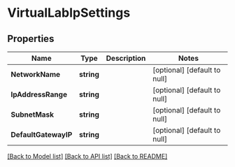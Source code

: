 # VirtualLabIpSettings

## Properties
Name | Type | Description | Notes
------------ | ------------- | ------------- | -------------
**NetworkName** | **string** |  | [optional] [default to null]
**IpAddressRange** | **string** |  | [optional] [default to null]
**SubnetMask** | **string** |  | [optional] [default to null]
**DefaultGatewayIP** | **string** |  | [optional] [default to null]

[[Back to Model list]](../README.md#documentation-for-models) [[Back to API list]](../README.md#documentation-for-api-endpoints) [[Back to README]](../README.md)

